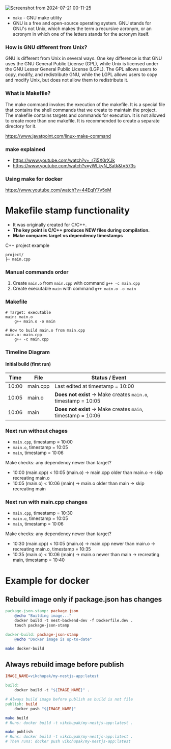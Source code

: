 ![Screenshot from 2024-07-21 00-11-25](https://github.com/user-attachments/assets/b8bc5544-e2f5-4061-a6c4-09a60ac7b132)

- `make` - GNU make utility
- GNU is a free and open-source operating system. GNU stands for GNU's not Unix, which makes the term a recursive acronym, or an acronym in which one of the letters stands for the acronym itself.

### How is GNU different from Unix?
GNU is different from Unix in several ways. One key difference is that GNU uses the GNU General Public License (GPL), while Unix is licensed under the GNU Lesser General Public License (LGPL). The GPL allows users to copy, modify, and redistribute GNU, while the LGPL allows users to copy and modify Unix, but does not allow them to redistribute it.

### What is Makefile?
The make command invokes the execution of the makefile. It is a special file that contains the shell commands that we create to maintain the project. The makefile contains targets and commands for execution. It is not allowed to create more than one makefile. It is recommended to create a separate directory for it.

https://www.javatpoint.com/linux-make-command

### make explained
- https://www.youtube.com/watch?v=_r7i5X0rXJk
- https://www.youtube.com/watch?v=yWLkyN_Satk&t=573s

### Using make for docker
https://www.youtube.com/watch?v=44EqIY7v5xM

# Makefile stamp functionality

- It was originally created for C/C++.
- **The key point is C/C++ produces NEW files during compilation.**
- **Make compares target vs dependency timestamps**

C++ project example

```
project/
├─ main.cpp
```

### **Manual commands order**

1. Create `main.o` from `main.cpp` with command `g++ -c main.cpp`
2. Create executable `main` with command `g++ main.o -o main`

### **Makefile**

```make
# Target: executable
main: main.o
	g++ main.o -o main

# How to build main.o from main.cpp
main.o: main.cpp
	g++ -c main.cpp
```

### **Timeline Diagram**

#### **Initial build (first run)**

| Time  | File     | Status / Event                                                |
| ----- | -------- | ------------------------------------------------------------- |
| 10:00 | main.cpp | Last edited at timestamp = 10:00                              |
| 10:05 | main.o   | **Does not exist** → Make creates `main.o`, timestamp = 10:05 |
| 10:06 | main     | **Does not exist** → Make creates `main`, timestamp = 10:06   |

### Next run without chages

- `main.cpp`, timestamp = 10:00
- `main.o`, timestamp = 10:05
- `main`, timestamp = 10:06

Make checks: any dependency newer than target?
- 10:00 (main.cpp) < 10:05 (main.o) → main.cpp older than main.o → skip recreating main.o
- 10:05 (main.o) < 10:06 (main) → main.o older than main → skip recreating main

### Next run with main.cpp changes

- `main.cpp`, timestamp = 10:30
- `main.o`, timestamp = 10:05
- `main`, timestamp = 10:06

Make checks: any dependency newer than target?
- 10:30 (main.cpp) < 10:05 (main.o) → main.cpp newer than main.o → recreating main.o, timestamp = 10:35
- 10:35 (main.o) < 10:06 (main) → main.o newer than main → recreating main, timestamp = 10:40

# Example for docker

## Rebuild image only if package.json has changes

```makefile
package-json-stamp: package.json
	@echo "Building image..."
	docker build -t nest-backend-dev -f Dockerfile.dev .
	touch package-json-stamp

docker-build: package-json-stamp
	@echo "Docker image is up-to-date"
```

```bash
make docker-build
```

## Always rebuild image before publish

```makefile
IMAGE_NAME=vikchupak/my-nestjs-app:latest

build:
	docker build -t "${IMAGE_NAME}" .

# Always build image before publish as build is not file
publish: build
	docker push "${IMAGE_NAME}"
```

```bash
make build
# Runs: docker build -t vikchupak/my-nestjs-app:latest .

make publish
# Runs: docker build -t vikchupak/my-nestjs-app:latest .
# Then runs: docker push vikchupak/my-nestjs-app:latest
```
